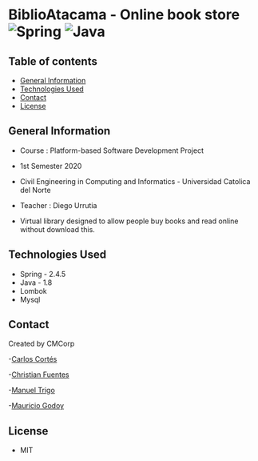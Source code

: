 # BiblioAtacama - Online book store <img alt="Spring" src="https://img.shields.io/badge/Spring-2.4.5-brightgreen"/> <img alt="Java" src="https://img.shields.io/badge/Java-1.8-brightgreen"/>

## Table of contents
  * [General Information](#general-information)
  * [Technologies Used](#technologies-used)
  * [Contact](#contact)
  * [License](#license)

## General Information
- Course : Platform-based Software Development Project 
- 1st Semester 2020
- Civil Engineering in Computing and Informatics - Universidad Catolica del Norte
- Teacher : Diego Urrutia


- Virtual library designed to allow people buy books and read online without download this.

## Technologies Used
- Spring - 2.4.5
- Java   - 1.8
- Lombok
- Mysql

## Contact
Created by CMCorp

-[Carlos Cortés](carlos.cortes@alumnos.ucn.cl)

-[Christian Fuentes](Christian.fuentes@alumnos.ucn.cl)

-[Manuel Trigo](manuel.trigo@alumnos.ucn.cl)

-[Mauricio Godoy](https://github.com/MauroGM037)

## License

- MIT
